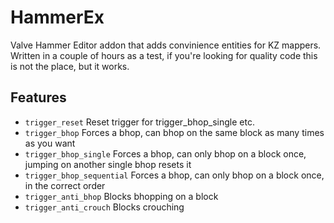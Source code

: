 # HammerEx
Valve Hammer Editor addon that adds convinience entities for KZ mappers.
Written in a couple of hours as a test, if you're looking for quality code this is not the place, but it works.

## Features
- `trigger_reset`  Reset trigger for trigger_bhop_single etc.
- `trigger_bhop`  Forces a bhop, can bhop on the same block as many times as you want
- `trigger_bhop_single`  Forces a bhop, can only bhop on a block once, jumping on another single bhop resets it
- `trigger_bhop_sequential`  Forces a bhop, can only bhop on a block once, in the correct order
- `trigger_anti_bhop`  Blocks bhopping on a block
- `trigger_anti_crouch`  Blocks crouching


